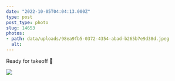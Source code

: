 ```yaml
---
date: "2022-10-05T04:04:13.000Z"
type: post 
post_type: photo
slug: 14653
photos: 
- path: data/uploads/98ea9fb5-0372-4354-abad-b265b7e9d38d.jpeg
  alt: 
---
```

Ready for takeoff 🚁


![](https://brandontreb.com/data/uploads/98ea9fb5-0372-4354-abad-b265b7e9d38d.jpeg)
